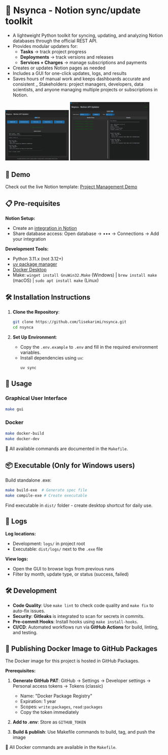 # 🔄 Nsynca -  Notion sync/update toolkit

- A lightweight Python toolkit for syncing, updating, and analyzing Notion databases through the official REST API.
- Provides modular updaters for:
  - **Tasks** → track project progress
  - **Deployments** → track versions and releases
  - **Services + Charges** → manage subscriptions and payments
- Creates or updates Notion pages as needed
- Includes a GUI for one-click updates, logs, and results
- Saves hours of manual work and keeps dashboards accurate and consistent
_ Stakeholders: project managers, developers, data scientists, and anyone managing multiple projects or subscriptions in Notion.

<img src="https://github.com/lisekarimi/nsynca/blob/main/assets/img/gui_update.png?raw=true" width="200"/>
<img src="https://github.com/lisekarimi/nsynca/blob/main/assets/img/gui_logs.png?raw=true" width="250"/>


## 🎥 Demo

Check out the live Notion template: [Project Management Demo](https://www.notion.so/lisekarimi/Project-Management-266a61e34bdf8088a400c6d390aa1321?source=copy_link)


## 📋 Pre-requisites

**Notion Setup:**
- Create an [integration in Notion](https://www.notion.so/profile/integrations)
- Share database access: Open database → ••• → Connections → Add your integration

**Development Tools:**
- Python 3.11.x (not 3.12+)
- [uv package manager](https://docs.astral.sh/uv/getting-started/installation/)
- [Docker Desktop](https://www.docker.com/products/docker-desktop/)
- Make: `winget install GnuWin32.Make` (Windows) | `brew install make` (macOS) | `sudo apt install make` (Linux)

## 🛠️ Installation Instructions

1. **Clone the Repository**:
   ```bash
   git clone https://github.com/lisekarimi/nsynca.git
   cd nsynca
   ```

2. **Set Up Environment**:
   - Copy the `.env.example` to `.env` and fill in the required environment variables.
   - Install dependencies using `uv`:
     ```bash
     uv sync
     ```

## 🚀 Usage

### Graphical User Interface

```bash
make gui
```

### Docker
```bash
make docker-build
make docker-dev
```
📌 All available commands are documented in the `Makefile`.

## 📦 Executable (Only for Windows users)

Build standalone .exe:
```bash
make build-exe  # Generate spec file
make compile-exe # Create executable
```
Find executable in `dist/` folder - create desktop shortcut for daily use.

## 📑 Logs

**Log locations:**
- Development: `logs/` in project root
- Executable: `dist/logs/` next to the `.exe` file

**View logs:**
- Open the GUI to browse logs from previous runs
- Filter by month, update type, or status (success, failed)

## 🛠️ Development

- **Code Quality**: Use `make lint` to check code quality and `make fix` to auto-fix issues.
- **Security**: **Gitleaks** is integrated to scan for secrets in commits.
- **Pre-commit Hooks**: Install hooks using `make install-hooks`.
- **CI/CD**: Automated workflows run via **GitHub Actions** for build, linting, and testing.

## 🔐 Publishing Docker Image to GitHub Packages

The Docker image for this project is hosted in GitHub Packages.

**Prerequisites:**
1. **Generate GitHub PAT**: GitHub → Settings → Developer settings → Personal access tokens → Tokens (classic)
   - Name: "Docker Package Registry"
   - Expiration: 1 year
   - Scopes: `write:packages`, `read:packages`
   - Copy the token immediately

2. **Add to .env**: Store as `GITHUB_TOKEN`

3. **Build & publish**: Use Makefile commands to build, tag, and push the image

📌 All Docker commands are available in the `Makefile`.
